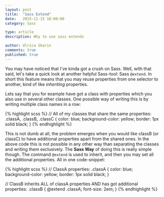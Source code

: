 ```yaml
---
layout: post
title:  "Sass Extend"
date:   2015-11-15 16:00:00
category: Sass

type: article
description: Why to use sass extends

author: Ulrica Skarin
comments: true
published: true
---
```


You may have noticed that I've kinda got a crush on Sass. Well, with that said, let's take a quick look at another helpful Sass-tool:
Sass ```@extend```. In short this feature means that you may reuse properties from one selector to another,
kind of like *inheriting* properties.

Lets say that you for example have got a class with properties which you
also use in several other classes. One possible way of writing this is by writing multiple class names in a row:

{% highlight scss %}
// All of my classes that share the same properties:
.classA, .classB, .classC {
    color: blue;
    background-color: yellow;
    border: 1px solid black;
}
{% endhighlight %}

This is not dumb at all, the problem emerges when you would like classB (or classC) to have additional properties apart from
the shared ones. In the above code this is not possible in any other way than separating the classes and writing them exclusively.
The **Sass Way** of doing this is really simple though. The command ```@extend``` is used to inherit, and then you may set
all the additional properties. All in one code-snippet:

{% highlight scss %}
// ClassA properties:
.classA {
    color: blue;
    background-color: yellow;
    border: 1px solid black;
}

// ClassB inherits ALL of classA properties AND has got additional properties:
.classB {
    @extend .classA;
    font-size: 2em;
}
{% endhighlight %}
